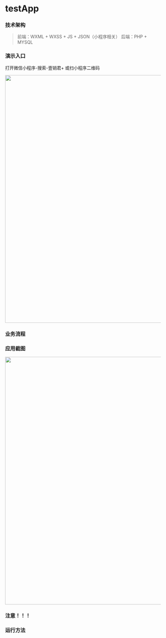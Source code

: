 # testApp

### 技术架构
> 前端：WXML + WXSS + JS + JSON（小程序相关）
> 后端：PHP + MYSQL

### 演示入口
打开微信小程序-搜索-壹销君+
或扫小程序二维码
<div>
<img src="http://mp.weixin.qq.com/wxopen/qrcode?action=show&type=2&fakeid=3840028270&token=1881243322" width="800"/>
</div>

### 业务流程

### 应用截图
<div>
<img src="http://www.eesaler.com/test_app/image/mockup.png" width="800"/>
</div>

### 注意！！！


### 运行方法
> 
